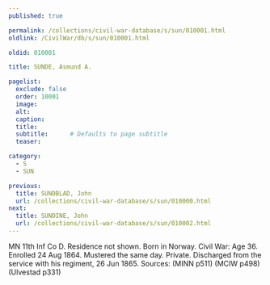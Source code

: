 ```yaml
---
published: true

permalink: /collections/civil-war-database/s/sun/010001.html
oldlink: /CivilWar/db/s/sun/010001.html

oldid: 010001

title: SUNDE, Asmund A.

pagelist:
  exclude: false
  order: 10001
  image: 
  alt:
  caption:
  title:
  subtitle:      # Defaults to page subtitle
  teaser:

category: 
  - S 
  - SUN

previous:
  title: SUNDBLAD, John
  url: /collections/civil-war-database/s/sun/010000.html  
next:
  title: SUNDINE, John
  url: /collections/civil-war-database/s/sun/010002.html   
---
```

MN 11th Inf Co D. Residence not shown. Born in Norway. Civil War: Age 36. Enrolled 24 Aug 1864. Mustered the same day. Private. Discharged from the service with his regiment, 26 Jun 1865. Sources: (MINN p511) (MCIW p498) (Ulvestad p331)